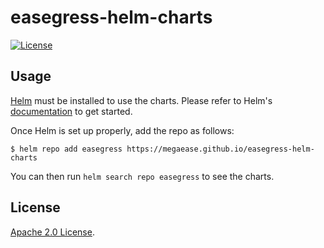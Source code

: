 # easegress-helm-charts

[![License](https://img.shields.io/badge/License-Apache%202.0-blue.svg)](https://opensource.org/licenses/Apache-2.0)

## Usage

[Helm](https://helm.sh) must be installed to use the charts.
Please refer to Helm's [documentation](https://helm.sh/docs/) to get started.

Once Helm is set up properly, add the repo as follows:

```console
$ helm repo add easegress https://megaease.github.io/easegress-helm-charts
```

You can then run `helm search repo easegress` to see the charts.

## License

[Apache 2.0 License](./LICENSE).
